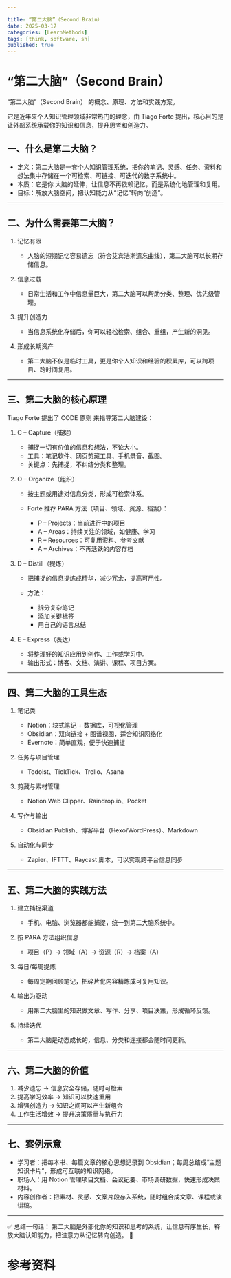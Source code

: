 ```yaml
---

title: “第二大脑”（Second Brain）
date: 2025-03-17
categories: [LearnMethods]
tags: [think, software, sh]
published: true
---
```



# “第二大脑”（Second Brain）

“第二大脑”（Second Brain） 的概念、原理、方法和实践方案。

它是近年来个人知识管理领域非常热门的理念，由 Tiago Forte 提出，核心目的是 让外部系统承载你的知识和信息，提升思考和创造力。

## 一、什么是第二大脑？

* 定义：第二大脑是一套个人知识管理系统，把你的笔记、灵感、任务、资料和想法集中存储在一个可检索、可链接、可迭代的数字系统中。
* 本质：它是你 大脑的延伸，让信息不再依赖记忆，而是系统化地管理和复用。
* 目标：解放大脑空间，把认知能力从“记忆”转向“创造”。

---

## 二、为什么需要第二大脑？

1. 记忆有限

   * 人脑的短期记忆容易遗忘（符合艾宾浩斯遗忘曲线），第二大脑可以长期存储信息。
2. 信息过载

   * 日常生活和工作中信息量巨大，第二大脑可以帮助分类、整理、优先级管理。
3. 提升创造力

   * 当信息系统化存储后，你可以轻松检索、组合、重组，产生新的洞见。
4. 形成长期资产

   * 第二大脑不仅是临时工具，更是你个人知识和经验的积累库，可以跨项目、跨时间复用。

---

## 三、第二大脑的核心原理

Tiago Forte 提出了 CODE 原则 来指导第二大脑建设：

1. C – Capture（捕捉）

   * 捕捉一切有价值的信息和想法，不论大小。
   * 工具：笔记软件、网页剪藏工具、手机录音、截图。
   * 关键点：先捕捉，不纠结分类和整理。

2. O – Organize（组织）

   * 按主题或用途对信息分类，形成可检索体系。
   * Forte 推荐 PARA 方法（项目、领域、资源、档案）：

     * P – Projects：当前进行中的项目
     * A – Areas：持续关注的领域，如健康、学习
     * R – Resources：可复用资料、参考文献
     * A – Archives：不再活跃的内容存档

3. D – Distill（提炼）

   * 把捕捉的信息提炼成精华，减少冗余，提高可用性。
   * 方法：

     * 拆分复杂笔记
     * 添加关键标签
     * 用自己的语言总结

4. E – Express（表达）

   * 将整理好的知识应用到创作、工作或学习中。
   * 输出形式：博客、文档、演讲、课程、项目方案。

---

## 四、第二大脑的工具生态

1. 笔记类

   * Notion：块式笔记 + 数据库，可视化管理
   * Obsidian：双向链接 + 图谱视图，适合知识网络化
   * Evernote：简单直观，便于快速捕捉

2. 任务与项目管理

   * Todoist、TickTick、Trello、Asana

3. 剪藏与素材管理

   * Notion Web Clipper、Raindrop.io、Pocket

4. 写作与输出

   * Obsidian Publish、博客平台（Hexo/WordPress）、Markdown

5. 自动化与同步

   * Zapier、IFTTT、Raycast 脚本，可以实现跨平台信息同步

---

## 五、第二大脑的实践方法

1. 建立捕捉渠道

   * 手机、电脑、浏览器都能捕捉，统一到第二大脑系统中。
2. 按 PARA 方法组织信息

   * 项目（P）→ 领域（A）→ 资源（R）→ 档案（A）
3. 每日/每周提炼

   * 每周定期回顾笔记，把碎片化内容精炼成可复用知识。
4. 输出为驱动

   * 用第二大脑里的知识做文章、写作、分享、项目决策，形成循环反馈。
5. 持续迭代

   * 第二大脑是动态成长的，信息、分类和连接都会随时间更新。

---

## 六、第二大脑的价值

1. 减少遗忘 → 信息安全存储，随时可检索
2. 提高学习效率 → 知识可以快速重用
3. 增强创造力 → 知识之间可以产生新组合
4. 工作生活增效 → 提升决策质量与执行力

---

## 七、案例示意

* 学习者：把每本书、每篇文章的核心思想记录到 Obsidian；每周总结成“主题知识卡片”，形成可互联的知识网络。
* 职场人：用 Notion 管理项目文档、会议纪要、市场调研数据，快速形成决策材料。
* 内容创作者：把素材、灵感、文案片段存入系统，随时组合成文章、课程或演讲稿。

---

✅ 总结一句话：
第二大脑是外部化你的知识和思考的系统，让信息有序生长，释放大脑认知能力，把注意力从记忆转向创造。 🌱


# 参考资料


